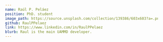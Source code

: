 ```yaml
---
name: Raúl P. Peláez
position: PhD. student
image_path: https://source.unsplash.com/collection/139386/603x603?a=.png
github: RaulPPelaez
link: https://www.linkedin.com/in/RaulPPelaez
blurb: Raul is the main UAMMD developer.
---
```

